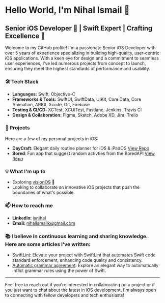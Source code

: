 # Hello World, I'm Nihal Ismail  👋

## Senior iOS Developer  | Swift Expert | Crafting Excellence 🚀

Welcome to my GitHub profile! I'm a passionate Senior iOS Developer with over 5 years of experience specializing in building high-quality, user-centric iOS applications. With a keen eye for design and a commitment to seamless user experiences, I've led numerous projects from concept to launch, ensuring they meet the highest standards of performance and usability.

### 🛠 Tech Stack

- **Languages:** Swift, Objective-C
- **Frameworks & Tools:** SwiftUI, SwiftData, UIKit, Core Data, Core Animation, ARKit, Xcode, Git, Firebase
- **Testing & CI/CD:** XCTest, XCUITest, Fastlane, Jenkins, Travis CI
- **Design & Collaboration:** Figma, Sketch, Adobe XD, Jira, Trello

### 🚀 Projects
Here are a few of my personal projects in iOS:

- **DayCraft**: Elegant daily routine planner for iOS & iPadOS [View Repo](https://github.com/isnihal/DayCraft)
- **Bored**: Fun app that suggest random activties from the BoredAPI [View Repo](https://github.com/isnihal/Bored)

<!--
Here are a few projects I'm particularly proud of:

- **[Project Name]**: A brief description of the project, highlighting key features and technologies used. [View Repo](#)
- **[Project Name]**: A brief description of the project, highlighting key features and technologies used. [View Repo](#)
- **[Project Name]**: A brief description of the project, highlighting key features and technologies used. [View Repo](#)
--->

### 💡 What I'm up to
<!--TODO: Add What I'm upto currently-->
<!--- Currently working on [Project Name/Type of Work], focusing on [specific goals or technologies].-->
- Exploring [visionOS](https://developer.apple.com/visionos/) 
- Looking to collaborate on innovative iOS projects that push the boundaries of what's possible.

### 📫 How to reach me

- **LinkedIn:** [isnihal](https://www.linkedin.com/in/isnihal/)
- **Email:** nihalismailk@gmail.com

### 📚 I believe in continuous learning and sharing knowledge. Here are some articles I've written:

- [SwiftLint](https://medium.com/@isnihal/simple-guide-to-adding-swiftlint-to-your-xcode-project-11d2ed20da26): Elevate your project with SwiftLint that automates Swift code standard enforcement, enhancing code quality and consistency.
- [Automatic grammar agreement](https://medium.com/@isnihal/simple-guide-to-automatic-grammar-agreement-in-swift-19f4f1122e1a): Explore an elegant way to automatically inflict grammar rules using the power of Swift.

---

Feel free to reach out if you're interested in collaborating on a project or if you just want to chat about the latest in iOS development. I'm always open to connecting with fellow developers and tech enthusiasts!

<!--
**isnihal/isnihal** is a ✨ _special_ ✨ repository because its `README.md` (this file) appears on your GitHub profile.

Here are some ideas to get you started:

- 🔭 I’m currently working on ...
- 🌱 I’m currently learning ...
- 👯 I’m looking to collaborate on ...
- 🤔 I’m looking for help with ...
- 💬 Ask me about ...
- 📫 How to reach me: ...
- 😄 Pronouns: ...
- ⚡ Fun fact: ...
-->
